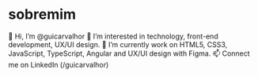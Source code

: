 # sobremim
👋 Hi, I’m @guicarvalhor
👀 I’m interested in technology, front-end development, UX/UI design.
🌱 I’m currently work on HTML5, CSS3, JavaScript, TypeScript, Angular and UX/UI design with Figma.
📫 Connect me on LinkedIn (/guicarvalhor)
